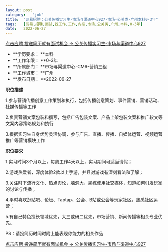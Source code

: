 ```yaml
---
layout:	post
category:	"job"
title:	"网易招聘：公关传播实习生-市场与渠道中心927-市场-公关类-广州本科0-3年"
tags:	[网易,招聘,面试,找工作,工作,内推,市场,公关类,广州,本科,0-3年]
date:	2022-06-27
---
```


[点击应聘 投递简历就有面试机会 ->  公关传播实习生-市场与渠道中心927](http://mobile.bole.netease.com/bole/boleDetail?id=41167&employeeId=346f03c3cda5f04c&key=all)



- **学历要求： **本科
- **工作年限： **0-3年
- **所属部门： **市场与渠道中心-CM6-营销三组
- **工作城市： **广州
- **发布日期： **2022-06-27



**职位描述**

1.参与营销传播创意工作策划和执行，包括传播创意策划、事件营销、营销活动、社媒传播等工作 



2.负责营销文案包装和撰写，包括广告包装文案、产品上架包装文案和推广软文等文案内容策略规划和执行

 

3.根据实习生自身优势灵活协调，参与广告、直播、传播、自媒体运营、视频运营推广等营销模块工作 



**职位要求**

1.实习时间3个月以上，每周工作4天以上，实习期间可适当请假； 



2.游戏热爱者，深度体验2款以上手游，并且对游戏有深刻看法和了解； 



3.关注时下流行文化、热点舆论，脑洞大，熟练使用社交媒体，知道如何引发玩家的讨论与传播； 



4.平时喜欢逛贴吧、论坛、Taptap、公会、B站或公会等玩家社区，熟悉社区运营； 



5.有自己特色擅长领域优先，大三或研二优先，市场营销、新闻传播等相关专业优先。

PS：请投简历时同时附上能表现你能力的相关作品



[点击应聘 投递简历就有面试机会 ->  公关传播实习生-市场与渠道中心927](http://mobile.bole.netease.com/bole/boleDetail?id=41167&employeeId=346f03c3cda5f04c&key=all)